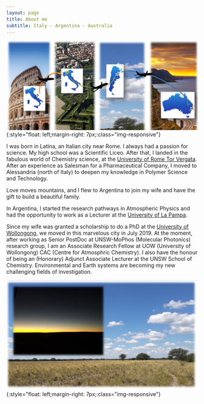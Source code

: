 ```yaml
---
layout: page
title: About me
subtitle: Italy - Argentina - Australia
---
```

![Travelling](/assets/img/Travel.JPG){:style="float: left;margin-right: 7px;:class="img-responsive"} <br />

I was born in Latina, an Italian city near Rome. I always had a passion for science. My high school was a Scientific Liceo. After that, I landed in the fabulous world of Chemistry science, at the [University of Rome Tor Vergata](https://en.uniroma2.it/). After an experience as Salesman for a Pharmaceutical Company, I moved to Alessandria (north of Italy) to deepen my knowledge in Polymer Science and Technology. <br />

Love moves mountains, and I flew to Argentina to join my wife and have the gift to build a beautiful family. <br />

In Argentina, I started the research pathways in Atmospheric Physics and had the opportunity to work as a Lecturer at the [University of La Pampa](http://www.unlpam.edu.ar/). <br />

Since my wife was granted a scholarship to do a PhD at the [University of Wollongong](https://www.uow.edu.au/), we moved in this marvelous city in July 2019. At the moment, after working as Senior PostDoc at UNSW-MoPhos (Molecular Photonics) research group, I am an Associate Research Fellow at UOW (University of Wollongong) CAC (Centre for Atmosphric Chemistry). I also have the honour of being an (Honorary) Adjunct Associate Lecturer at the UNSW School of Chemistry. Environmental and Earth systems are becoming my new challenging fields of investigation. <br />


![Pampa](/assets/img/footer.PNG){:style="float: left;margin-right: 7px;:class="img-responsive"}
